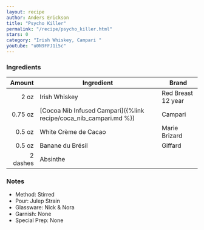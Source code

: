 ```yaml
---
layout: recipe
author: Anders Erickson
title: "Psycho Killer"
permalink: "/recipe/psycho_killer.html"
stars: 0
category: "Irish Whiskey, Campari "
youtube: "u0N9FFJ1i5c"
---
```


### Ingredients

| Amount  | Ingredient               | Brand                    |
| -------: | ----------------------------------------------------------------- | ------------------ |
|     2 oz | Irish Whiskey                                                     | Red Breast 12 year |
|  0.75 oz | [Cocoa Nib Infused Campari]({%link recipe/coca_nib_campari.md %}) | Campari            |
|   0.5 oz | White Crème de Cacao                                              | Marie Brizard      |
|   0.5 oz | Banane du Brésil                                                  | Giffard            |
| 2 dashes | Absinthe                                                          |

### Notes

- Method: Stirred
- Pour: Julep Strain
- Glassware: Nick & Nora
- Garnish: None
- Special Prep: None
